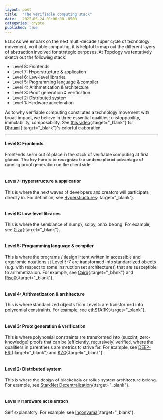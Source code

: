 ```yaml
---
layout: post
title:  "The verifiable computing stack"
date:   2022-05-24 00:00:00 -0500
categories: crypto
published: true
---
```


ELI5: As we embark on the next multi-decade super cycle of technology movement, verifiable computing, it is helpful to map out the different layers of abstraction involved for strategic purposes. At Topology we tentatively sketch out the following stack:
- Level 8: Frontends
- Level 7: Hyperstructure & application
- Level 6: Low-level libraries
- Level 5: Programming language & compiler
- Level 4: Arithmetization & architecture
- Level 3: Proof generation & verification
- Level 2: Distributed system
- Level 1: Hardware acceleration

As to why verifiable computing constitutes a technology movement with broad impact, we believe in three essential qualities: unstoppability, immutability, composability. See [this video](https://www.starknet.house/dhrumil-fellows){:target="_blank"} for [Dhrumil](https://twitter.com/wandcrafting){:target="_blank"}'s colorful elaboration.

---

#### Level 8: Frontends
Frontends seem out of place in the stack of verifiable computing at first glance. The key here is to recognize the underexplored advantage of running proof generation on the client side.
<br/><br/>

#### Level 7: Hyperstructure & application
This is where the next waves of developers and creators will participate directly in. For definition, see [Hyperstructures](https://jacob.energy/hyperstructures.html){:target="_blank"}.
<br/><br/>

#### Level 6: Low-level libraries
This is where the semblance of numpy, scipy, onnx belong. For example, see [Giza](https://twitter.com/gizatechxyz){:target="_blank"}.
<br/><br/>

#### Level 5: Programming language & compiler
This is where the programs / design intent written in accessible and ergonomic notations at Level 5-7 are transformed into standardized objects (e.g. with respect to some instruction set architectures) that are susceptible to arithmetization. For example, see [Cairo](https://eprint.iacr.org/2021/1063.pdf){:target="_blank"} and [Risc0](https://github.com/risc0/risc0){:target="_blank"}.
<br/><br/>

#### Level 4: Arithmetization & architecture
This is where standardized objects from Level 5 are transformed into polynomial constraints. For example, see [ethSTARK](https://eprint.iacr.org/2021/582.pdf){:target="_blank"}.
<br/><br/>

#### Level 3: Proof generation & verification
This is where polynomial constraints are transformed into (succint, zero-knowledge) proofs that can be (efficiently, recursively) verified, where the qualifiers in parenthesis are metrics to strive for. For example, see [DEEP-FRI](https://arxiv.org/pdf/1903.12243.pdf){:target="_blank"} and [KZG](https://www.iacr.org/archive/asiacrypt2010/6477178/6477178.pdf){:target="_blank"}.
<br/><br/>

#### Level 2: Distributed system
This is where the design of blockchain or rollup system architecture belong. For example, see [StarkNet Decentralization](https://community.starknet.io/t/starknet-decentralization-tendermint-based-suggestion/998){:target="_blank"}.
<br/><br/>

#### Level 1: Hardware acceleration
Self explanatory. For example, see [Ingonyama](https://www.ingonyama.com/){:target="_blank"}.